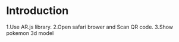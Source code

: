 # Introduction
  1.Use AR.js library.
  2.Open safari brower and Scan QR code.
  3.Show pokemon 3d model
  
